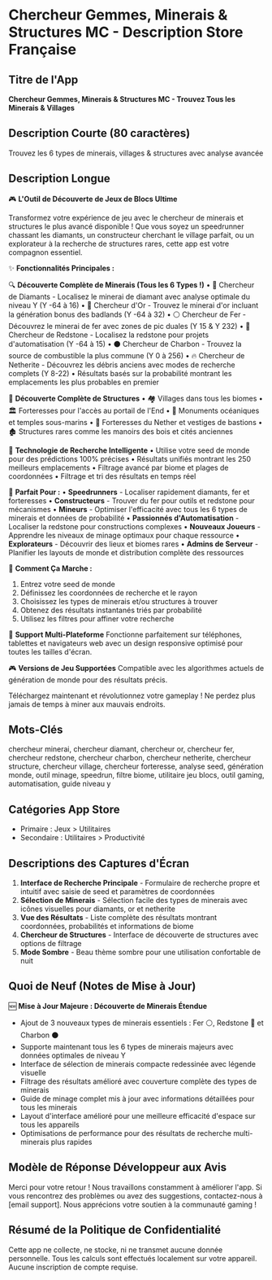 # Chercheur Gemmes, Minerais & Structures MC - Description Store Française

## Titre de l'App
**Chercheur Gemmes, Minerais & Structures MC - Trouvez Tous les Minerais & Villages**

## Description Courte (80 caractères)
Trouvez les 6 types de minerais, villages & structures avec analyse avancée

## Description Longue

🎮 **L'Outil de Découverte de Jeux de Blocs Ultime**

Transformez votre expérience de jeu avec le chercheur de minerais et structures le plus avancé disponible ! Que vous soyez un speedrunner chassant les diamants, un constructeur cherchant le village parfait, ou un explorateur à la recherche de structures rares, cette app est votre compagnon essentiel.

✨ **Fonctionnalités Principales :**

🔍 **Découverte Complète de Minerais (Tous les 6 Types !)**
• 💎 Chercheur de Diamants - Localisez le minerai de diamant avec analyse optimale du niveau Y (Y -64 à 16)
• 🏅 Chercheur d'Or - Trouvez le minerai d'or incluant la génération bonus des badlands (Y -64 à 32)
• ⚪ Chercheur de Fer - Découvrez le minerai de fer avec zones de pic duales (Y 15 & Y 232)
• 🔴 Chercheur de Redstone - Localisez la redstone pour projets d'automatisation (Y -64 à 15)
• ⚫ Chercheur de Charbon - Trouvez la source de combustible la plus commune (Y 0 à 256)
• 🔥 Chercheur de Netherite - Découvrez les débris anciens avec modes de recherche complets (Y 8-22)
• Résultats basés sur la probabilité montrant les emplacements les plus probables en premier

🏰 **Découverte Complète de Structures**
• 🏘️ Villages dans tous les biomes
• 🏛️ Forteresses pour l'accès au portail de l'End
• 🌊 Monuments océaniques et temples sous-marins
• 🏯 Forteresses du Nether et vestiges de bastions
• 🏚️ Structures rares comme les manoirs des bois et cités anciennes

🎯 **Technologie de Recherche Intelligente**
• Utilise votre seed de monde pour des prédictions 100% précises
• Résultats unifiés montrant les 250 meilleurs emplacements
• Filtrage avancé par biome et plages de coordonnées
• Filtrage et tri des résultats en temps réel

🚀 **Parfait Pour :**
• **Speedrunners** - Localiser rapidement diamants, fer et forteresses
• **Constructeurs** - Trouver du fer pour outils et redstone pour mécanismes
• **Mineurs** - Optimiser l'efficacité avec tous les 6 types de minerais et données de probabilité
• **Passionnés d'Automatisation** - Localiser la redstone pour constructions complexes
• **Nouveaux Joueurs** - Apprendre les niveaux de minage optimaux pour chaque ressource
• **Explorateurs** - Découvrir des lieux et biomes rares
• **Admins de Serveur** - Planifier les layouts de monde et distribution complète des ressources

🔧 **Comment Ça Marche :**
1. Entrez votre seed de monde
2. Définissez les coordonnées de recherche et le rayon
3. Choisissez les types de minerais et/ou structures à trouver
4. Obtenez des résultats instantanés triés par probabilité
5. Utilisez les filtres pour affiner votre recherche

📱 **Support Multi-Plateforme**
Fonctionne parfaitement sur téléphones, tablettes et navigateurs web avec un design responsive optimisé pour toutes les tailles d'écran.

🎮 **Versions de Jeu Supportées**
Compatible avec les algorithmes actuels de génération de monde pour des résultats précis.

Téléchargez maintenant et révolutionnez votre gameplay ! Ne perdez plus jamais de temps à miner aux mauvais endroits.

## Mots-Clés
chercheur minerai, chercheur diamant, chercheur or, chercheur fer, chercheur redstone, chercheur charbon, chercheur netherite, chercheur structure, chercheur village, chercheur forteresse, analyse seed, génération monde, outil minage, speedrun, filtre biome, utilitaire jeu blocs, outil gaming, automatisation, guide niveau y

## Catégories App Store
- Primaire : Jeux > Utilitaires
- Secondaire : Utilitaires > Productivité

## Descriptions des Captures d'Écran
1. **Interface de Recherche Principale** - Formulaire de recherche propre et intuitif avec saisie de seed et paramètres de coordonnées
2. **Sélection de Minerais** - Sélection facile des types de minerais avec icônes visuelles pour diamants, or et netherite
3. **Vue des Résultats** - Liste complète des résultats montrant coordonnées, probabilités et informations de biome
4. **Chercheur de Structures** - Interface de découverte de structures avec options de filtrage
5. **Mode Sombre** - Beau thème sombre pour une utilisation confortable de nuit

## Quoi de Neuf (Notes de Mise à Jour)
🆕 **Mise à Jour Majeure : Découverte de Minerais Étendue**
- Ajout de 3 nouveaux types de minerais essentiels : Fer ⚪, Redstone 🔴 et Charbon ⚫
- Supporte maintenant tous les 6 types de minerais majeurs avec données optimales de niveau Y
- Interface de sélection de minerais compacte redessinée avec légende visuelle
- Filtrage des résultats amélioré avec couverture complète des types de minerais
- Guide de minage complet mis à jour avec informations détaillées pour tous les minerais
- Layout d'interface amélioré pour une meilleure efficacité d'espace sur tous les appareils
- Optimisations de performance pour des résultats de recherche multi-minerais plus rapides

## Modèle de Réponse Développeur aux Avis
Merci pour votre retour ! Nous travaillons constamment à améliorer l'app. Si vous rencontrez des problèmes ou avez des suggestions, contactez-nous à [email support]. Nous apprécions votre soutien à la communauté gaming !

## Résumé de la Politique de Confidentialité
Cette app ne collecte, ne stocke, ni ne transmet aucune donnée personnelle. Tous les calculs sont effectués localement sur votre appareil. Aucune inscription de compte requise.